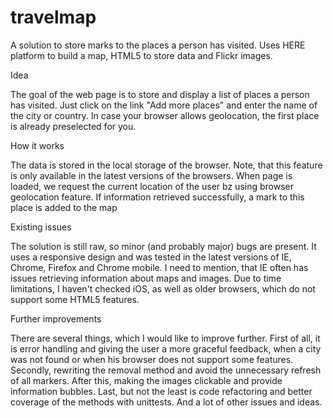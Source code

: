 travelmap
=========

A solution to store marks to the places a person has visited. Uses HERE platform to build a map, HTML5 to store data and Flickr images.


Idea

The goal of the web page is to store and display a list of places a person has visited. Just click on the link "Add more places" and enter the name of the city or country. In case your browser allows geolocation, the first place is already preselected for you.


How it works

The data is stored in the local storage of the browser. Note, that this feature is only available in the latest versions of the browsers. 
When page is loaded, we request the current location of the user bz using browser geolocation feature. If information retrieved successfully, a mark to this place is added to the map


Existing issues

The solution is still raw, so minor (and probably major) bugs are present. 
It uses a responsive design and was tested in the latest versions of IE, Chrome, Firefox and Chrome mobile. I need to mention, that IE often has issues retrieving information about maps and images.
Due to time limitations, I haven't checked iOS, as well as older browsers, which do not support some HTML5 features.

Further improvements

There are several things, which I would like to improve further.
First of all, it is error handling and giving the user a more graceful feedback, when a city was not found or when his browser does not support some features.
Secondly, rewriting the removal method and avoid the unnecessary refresh of all markers. 
After this, making the images clickable and provide information bubbles. 
Last, but not the least is code refactoring and better coverage of the methods with unittests. 
And a lot of other issues and ideas.
